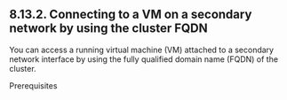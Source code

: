 ## 8.13.2. Connecting to a VM on a secondary network by using the cluster FQDN

You can access a running virtual machine (VM) attached to a secondary network interface by using the fully qualified domain name (FQDN) of the cluster.

Prerequisites

